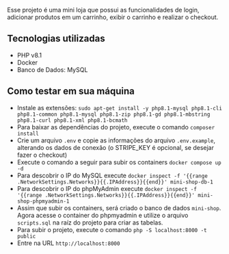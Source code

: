 Esse projeto é uma mini loja que possui as funcionalidades de login, adicionar produtos em um carrinho, exibir o carrinho e realizar o checkout.

## Tecnologias utilizadas

- PHP v8.1
- Docker
- Banco de Dados: MySQL

## Como testar em sua máquina

- Instale as extensões: `sudo apt-get install -y php8.1-mysql php8.1-cli php8.1-common php8.1-mysql php8.1-zip php8.1-gd php8.1-mbstring php8.1-curl php8.1-xml php8.1-bcmath`
- Para baixar as dependências do projeto, execute o comando `composer install`
- Crie um arquivo `.env` e copie as informações do arquivo `.env.example`, alterando os dados de conexão (o STRIPE_KEY é opcional, se desejar fazer o checkout)
- Execute o comando a seguir para subir os containers `docker compose up -d`
- Para descobrir o IP do MySQL execute `docker inspect -f '{{range .NetworkSettings.Networks}}{{.IPAddress}}{{end}}' mini-shop-db-1`
- Para descobrir o IP do phpMyAdmin execute `docker inspect -f '{{range .NetworkSettings.Networks}}{{.IPAddress}}{{end}}' mini-shop-phpmyadmin-1`
- Assim que subir os containers, será criado o banco de dados `mini-shop`. Agora acesse o container do phpmyadmin e utilize o arquivo `scripts.sql` na raíz do projeto para criar as tabelas. 
- Para subir o projeto, execute o comando `php -S localhost:8000 -t public`
- Entre na URL `http://localhost:8000`